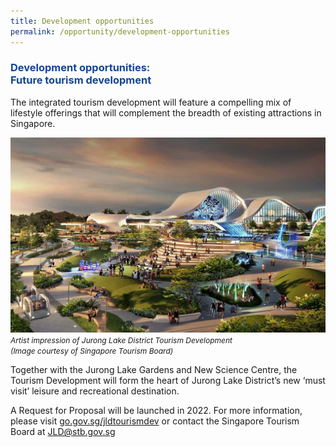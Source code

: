 ```yaml
---
title: Development opportunities
permalink: /opportunity/development-opportunities
---
```

<h3 style="color:#124596; font-weight:bold;">Development opportunities:<br>
Future tourism development </h3>

The integrated tourism development will feature a compelling mix of lifestyle offerings that will complement the breadth of existing attractions in Singapore. 


![Lakeside Evening](/images/jld_attractions.jpg)
<span style="font-size:12px; font-style:italic;">Artist impression of Jurong Lake District Tourism Development <br>(Image courtesy of Singapore Tourism Board)</span>

Together with the Jurong Lake Gardens and New Science Centre, the Tourism Development will form the heart of Jurong Lake District’s new ‘must visit’ leisure and recreational destination.

A Request for Proposal will be launched in 2022. For more information, please visit [go.gov.sg/jldtourismdev](https://go.gov.sg/jldtourismdev) or contact the Singapore Tourism Board at JLD@stb.gov.sg